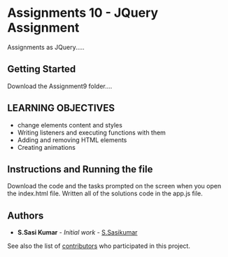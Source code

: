 # Assignments 10 -  JQuery Assignment

Assignments as JQuery.....

## Getting Started
Download the Assignment9 folder....

## LEARNING OBJECTIVES
* change elements content and styles
* Writing listeners and executing functions with them
* Adding and removing HTML elements
* Creating animations

## Instructions and Running the file

Download the code and the tasks prompted on the screen when you open the index.html file. Written all of the solutions code in the app.js file.


## Authors

* **S.Sasi Kumar** - *Initial work* - [S.Sasikumar](https://github.com/zalym/gittutorial/tree/sasikumar/Assignment10)

See also the list of [contributors](https://github.com/zalym/gittutorial/branches) who participated in this project.
